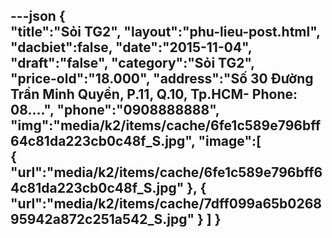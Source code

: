 ---json
{  
   "title":"Sỏi TG2",
 "layout":"phu-lieu-post.html",
    "dacbiet":false,
   "date":"2015-11-04",
   "draft":"false",
   "category":"Sỏi TG2",   
    "price-old":"18.000",
    "address":"Số 30 Đường Trần Minh Quyền, P.11, Q.10, Tp.HCM- Phone: 08....",
    "phone":"0908888888",
   "img":"media/k2/items/cache/6fe1c589e796bff64c81da223cb0c48f_S.jpg",
   "image":[  
      {  
         "url":"media/k2/items/cache/6fe1c589e796bff64c81da223cb0c48f_S.jpg"
      },
      {  
         "url":"media/k2/items/cache/7dff099a65b026895942a872c251a542_S.jpg"
      }
   ]
}
---